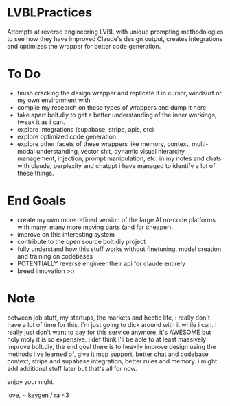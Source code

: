 # LVBLPractices
Attempts at reverse engineering LVBL with unique prompting methodologies to see how they have improved Claude's design output, creates integrations and optimizes the wrapper for better code generation.

# To Do
- finish cracking the design wrapper and replicate it in cursor, windsurf or my own environment with
- compile my research on these types of wrappers and dump it here.
- take apart bolt.diy to get a better understanding of the inner workings; tweak it as i can.
- explore integrations (supabase, stripe, apis, etc)
- explore optimized code generation
- explore other facets of these wrappers like memory, context, multi-modal understanding, vector shit, dynamic visual hierarchy management, injection, prompt manipulation, etc. in my notes and chats with claude, perplexity and chatgpt i have managed to identify a lot of these things.

# End Goals
- create my own more refined version of the large AI no-code platforms with many, many more moving parts (and for cheaper).
- improve on this interesting system
- contribute to the open source bolt.diy project
- fully understand how this stuff works without finetuning, model creation and training on codebases
- POTENTIALLY reverse engineer their api for claude entirely
- breed innovation >:)

# Note
between job stuff, my startups, the markets and hectic life, i really don't have a lot of time for this. i'm just going to dick around with it while i can. i really just don't want to pay for this service anymore, it's AWESOME but holy moly it is so expensive. i def think i'll be able to at least massively improve bolt.diy, the end goal there is to heavily improve design using the methods i've learned of, give it mcp support, better chat and codebase context, stripe and supabase integration, better rules and memory. i might add additional stuff later but that's all for now.

enjoy your night.

love,
~ keygen / ra <3
